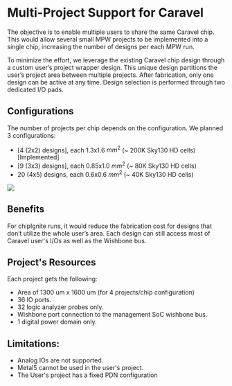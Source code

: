 # Multi-Project Support for Caravel
The objective is to enable multiple users to share the same Caravel chip. This would allow several small MPW projects to be implemented into a single chip, increasing the number of designs per each MPW run. 

To minimize the effort, we leverage the existing Caravel chip design through a custom user’s project wrapper design. This unique design partitions the user’s project area between multiple projects. After fabrication, only one design can be active at any time. Design selection is performed through two dedicated I/O pads.

## Configurations
The number of projects per chip depends on the configuration. We planned 3 configurations: 
- [4 (2x2) designs], each 1.3x1.6 $mm^2$ (~ 200K Sky130 HD cells) [Implemented]
- [9 (3x3) designs], each 0.85x1.0 $mm^2$ (~ 80K Sky130 HD cells)
- 20 (4x5) designs, each 0.6x0.6 $mm^2$ (~ 40K Sky130 HD cells)

![](docs/mpc-4.png)
 
## Benefits
For chipIgnite runs, it would reduce the fabrication cost for designs that don’t utilize the whole user’s area. Each design can still access most of Caravel user's I/Os as well as the Wishbone bus. 

## Project's Resources
Each project gets the following:
- Area of 1300 um x 1600 um (for 4 projects/chip configuration)
- 36 IO ports.
- 32 logic analyzer probes only.
- Wishbone port connection to the management SoC wishbone bus.
- 1 digital power domain only.

## Limitations:
- Analog IOs are not supported.
- Metal5 cannot be used in the user's project.
- The User's project has a fixed PDN configuration

